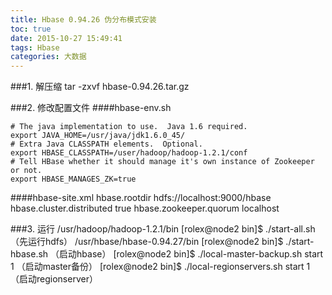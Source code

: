 ```yaml
---
title: Hbase 0.94.26 伪分布模式安装
toc: true
date: 2015-10-27 15:49:41
tags: Hbase
categories: 大数据
---
```



###1. 解压缩
	tar -zxvf hbase-0.94.26.tar.gz

###2. 修改配置文件
####hbase-env.sh

	# The java implementation to use.  Java 1.6 required.
	export JAVA_HOME=/usr/java/jdk1.6.0_45/
	# Extra Java CLASSPATH elements.  Optional.
	export HBASE_CLASSPATH=/user/hadoop/hadoop-1.2.1/conf
	# Tell HBase whether it should manage it's own instance of Zookeeper or not.
	export HBASE_MANAGES_ZK=true

####hbase-site.xml
	<configuration>
		<property>
		    <name>hbase.rootdir</name>
		    <value>hdfs://localhost:9000/hbase</value>
  		</property>
		<property>
		    <name>hbase.cluster.distributed</name>
		    <value>true</value>
  		</property>
   		<property>
		    <name>hbase.zookeeper.quorum</name>
		    <value>localhost</value>
  		</property>
	</configuration>

###3. 运行
     /usr/hadoop/hadoop-1.2.1/bin
     [rolex@node2 bin]$ ./start-all.sh （先运行hdfs）
     /usr/hbase/hbase-0.94.27/bin
     [rolex@node2 bin]$ ./start-hbase.sh （启动hbase）
     [rolex@node2 bin]$ ./local-master-backup.sh start 1  （启动master备份）
     [rolex@node2 bin]$ ./local-regionservers.sh start 1  （启动regionserver）
